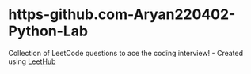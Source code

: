 # https-github.com-Aryan220402-Python-Lab
Collection of LeetCode questions to ace the coding interview! - Created using [LeetHub](https://github.com/QasimWani/LeetHub)
